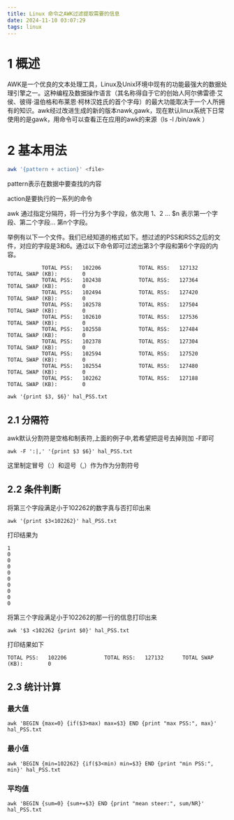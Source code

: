 ```yaml
---
title: Linux 命令之AWK过滤提取需要的信息
date: 2024-11-10 03:07:29
tags: linux
---
```

# 1 概述
AWK是一个优良的文本处理工具，Linux及Unix环境中现有的功能最强大的数据处理引擎之一。这种编程及数据操作语言（其名称得自于它的创始人阿尔佛雷德·艾侯、彼得·温伯格和布莱恩·柯林汉姓氏的首个字母）的最大功能取决于一个人所拥有的知识。awk经过改进生成的新的版本nawk,gawk，现在默认linux系统下日常使用的是gawk，用命令可以查看正在应用的awk的来源（ls -l /bin/awk ）

# 2 基本用法

```bash
awk '{pattern + action}' <file>
```

pattern表示在数据中要查找的内容

action是要执行的一系列的命令

awk 通过指定分隔符，将一行分为多个字段，依次用 $1、$2 ... $n 表示第一个字段、第二个字段... 第n个字段。

举例有以下一个文件。我们已经知道的格式如下。想过滤的PSS和RSS之后的文件，对应的字段是3和6。通过以下命令即可过滤出第3个字段和第6个字段的内容。

```
           TOTAL PSS:   102206            TOTAL RSS:   127132      TOTAL SWAP (KB):        0
           TOTAL PSS:   102438            TOTAL RSS:   127364      TOTAL SWAP (KB):        0
           TOTAL PSS:   102494            TOTAL RSS:   127420      TOTAL SWAP (KB):        0
           TOTAL PSS:   102578            TOTAL RSS:   127504      TOTAL SWAP (KB):        0
           TOTAL PSS:   102610            TOTAL RSS:   127536      TOTAL SWAP (KB):        0
           TOTAL PSS:   102558            TOTAL RSS:   127484      TOTAL SWAP (KB):        0
           TOTAL PSS:   102378            TOTAL RSS:   127304      TOTAL SWAP (KB):        0
           TOTAL PSS:   102594            TOTAL RSS:   127520      TOTAL SWAP (KB):        0
           TOTAL PSS:   102554            TOTAL RSS:   127480      TOTAL SWAP (KB):        0
           TOTAL PSS:   102262            TOTAL RSS:   127188      TOTAL SWAP (KB):        0
```

```
awk '{print $3, $6}' hal_PSS.txt
```

## 2.1 分隔符

awk默认分割符是空格和制表符,上面的例子中,若希望把逗号去掉则加 -F即可

```
awk -F ':|,' '{print $3 $6}' hal_PSS.txt
```

这里制定冒号（:）和逗号（,）作为作为分割符号

## 2.2 条件判断

将第三个字段满足小于102262的数字真与否打印出来

```
awk '{print $3<102262}' hal_PSS.txt
```
打印结果为

```shell
1
0
0
0
0
0
0
0
0
0
```

将第三个字段满足小于102262的那一行的信息打印出来

```
awk '$3 <102262 {print $0}' hal_PSS.txt
```

打印结果如下

```
TOTAL PSS:   102206            TOTAL RSS:   127132      TOTAL SWAP (KB):        0
```

## 2.3 统计计算

### 最大值

```
awk 'BEGIN {max=0} {if($3>max) max=$3} END {print "max PSS:", max}' hal_PSS.txt
```

### 最小值

```
awk 'BEGIN {min=102262} {if($3<min) min=$3} END {print "min PSS:", min}' hal_PSS.txt
```

### 平均值

```
awk 'BEGIN {sum=0} {sum+=$3} END {print "mean steer:", sum/NR}' hal_PSS.txt
```


